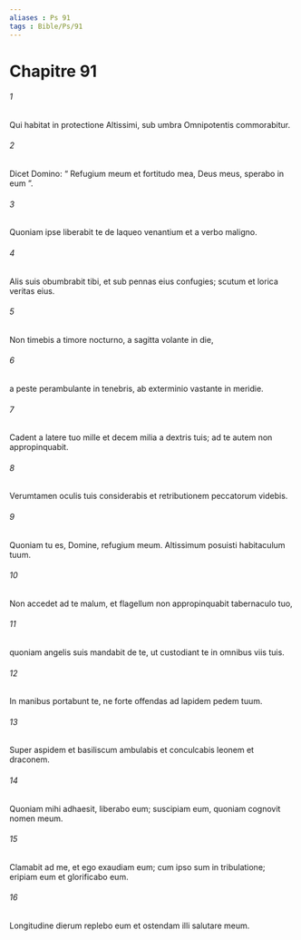 ```yaml
---
aliases : Ps 91
tags : Bible/Ps/91
---
```


# Chapitre 91

###### 1
Qui habitat in protectione Altissimi, sub umbra Omnipotentis commorabitur.
###### 2
Dicet Domino: “ Refugium meum et fortitudo mea, Deus meus, sperabo in eum ”.
###### 3
Quoniam ipse liberabit te de laqueo venantium et a verbo maligno.
###### 4
Alis suis obumbrabit tibi, et sub pennas eius confugies; scutum et lorica veritas eius.
###### 5
Non timebis a timore nocturno, a sagitta volante in die,
###### 6
a peste perambulante in tenebris, ab exterminio vastante in meridie.
###### 7
Cadent a latere tuo mille et decem milia a dextris tuis; ad te autem non appropinquabit.
###### 8
Verumtamen oculis tuis considerabis et retributionem peccatorum videbis.
###### 9
Quoniam tu es, Domine, refugium meum. Altissimum posuisti habitaculum tuum.
###### 10
Non accedet ad te malum, et flagellum non appropinquabit tabernaculo tuo,
###### 11
quoniam angelis suis mandabit de te, ut custodiant te in omnibus viis tuis.
###### 12
In manibus portabunt te, ne forte offendas ad lapidem pedem tuum.
###### 13
Super aspidem et basiliscum ambulabis et conculcabis leonem et draconem.
###### 14
Quoniam mihi adhaesit, liberabo eum; suscipiam eum, quoniam cognovit nomen meum.
###### 15
Clamabit ad me, et ego exaudiam eum; cum ipso sum in tribulatione; eripiam eum et glorificabo eum.
###### 16
Longitudine dierum replebo eum et ostendam illi salutare meum.
